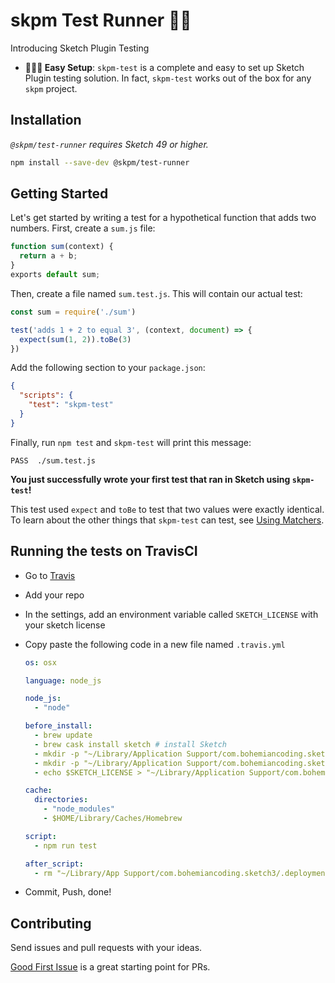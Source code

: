 # skpm Test Runner 🏃🏽

Introducing Sketch Plugin Testing

* **👩🏻‍💻 Easy Setup**: `skpm-test` is a complete and easy to set up Sketch Plugin testing solution. In fact, `skpm-test` works out of the box for any `skpm` project.

## Installation

_`@skpm/test-runner` requires Sketch 49 or higher._

```bash
npm install --save-dev @skpm/test-runner
```

## Getting Started

Let's get started by writing a test for a hypothetical function that adds two numbers. First, create a `sum.js` file:

```javascript
function sum(context) {
  return a + b;
}
exports default sum;
```

Then, create a file named `sum.test.js`. This will contain our actual test:

```javascript
const sum = require('./sum')

test('adds 1 + 2 to equal 3', (context, document) => {
  expect(sum(1, 2)).toBe(3)
})
```

Add the following section to your `package.json`:

```json
{
  "scripts": {
    "test": "skpm-test"
  }
}
```

Finally, run `npm test` and `skpm-test` will print this message:

```
PASS  ./sum.test.js
```

**You just successfully wrote your first test that ran in Sketch using `skpm-test`!**

This test used `expect` and `toBe` to test that two values were exactly identical. To learn about the other things that `skpm-test` can test, see [Using Matchers](https://facebook.github.io/jest/docs/en/using-matchers.html).

## Running the tests on TravisCI

* Go to [Travis](https://travis-ci.org/profile)
* Add your repo
* In the settings, add an environment variable called `SKETCH_LICENSE` with your sketch license
* Copy paste the following code in a new file named `.travis.yml`

  ```yaml
  os: osx

  language: node_js

  node_js:
    - "node"

  before_install:
    - brew update
    - brew cask install sketch # install Sketch
    - mkdir -p "~/Library/Application Support/com.bohemiancoding.sketch3" # create support folder
    - mkdir -p "~/Library/Application Support/com.bohemiancoding.sketch3/Plugins" # create plugins folder
    - echo $SKETCH_LICENSE > "~/Library/Application Support/com.bohemiancoding.sketch3/.deployment" # add the Sketch license

  cache:
    directories:
      - "node_modules"
      - $HOME/Library/Caches/Homebrew

  script:
    - npm run test

  after_script:
    - rm "~/Library/App Support/com.bohemiancoding.sketch3/.deployment" # remove the Sketch license
  ```

* Commit, Push, done!

## Contributing

Send issues and pull requests with your ideas.

[Good First Issue](https://github.com/skpm/skpm/issues?q=is%3Aopen+label%3A%22good+first+issue%22+label%3Atester) is a great starting point for PRs.
